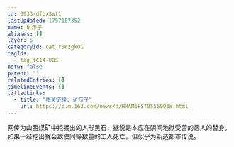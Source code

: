 ```yaml
---
id: 0933-dfbx3wt1
lastUpdated: 1757167352
name: 矿疖子
aliases: []
layer: 5
categoryId: cat_r0rzgkOi
tagIds:
  - tag_fC14-UDS
nsfw: false
parent: ""
relatedEntries: []
timelineEvents: []
titledLinks:
  - title: "相关链接: 矿疖子"
    url: https://c.m.163.com/news/a/HMAM6FST05560Q3W.html
---
```


网传为山西煤矿中挖掘出的人形黑石，据说是本应在阴间地狱受苦的恶人的替身，如果一经挖出就会致使同等数量的工人死亡，但似乎为新造都市传说。